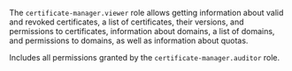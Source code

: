 The `certificate-manager.viewer` role allows getting information about valid and revoked certificates, a list of certificates, their versions, and permissions to certificates, information about domains, a list of domains, and permissions to domains, as well as information about quotas.

Includes all permissions granted by the `certificate-manager.auditor` role.